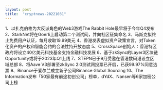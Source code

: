 ```yaml
---
layout: post
title:  "cryptnews-20221031"
---
```

1、以扎克伯格为大反派角色的Web3游戏The Rabbit Hole最早将于今年Q4发布
2、StarkNet将在Goerli上启动第二个测试网，并向社区征集命名
3、马斯克拟终止免费用户认证，每月收取19.99美元
4、香港发表虚拟资产政策宣言，对Token化资产的产权和智能合约的合法性持开放态度
5、CrossSpace创始人：香港特区政府将设立40亿美元科技基金支持金融科技发展
6、基于zkSync的Layer3区块链Opportunity或将于2023年Q1上线
7、STEPN已于9月受邀在香港数码港设立区域总部
8、将Aave V3部署至zkSync 2.0测试网投票已开启，已获99.97%同意选票
9、Binance于爱尔兰成立新子公司Binance Global Sourcing
10、The Information发布「50家最有前途初创公司」榜单，dYdX、Nansen等6家加密公司上榜
